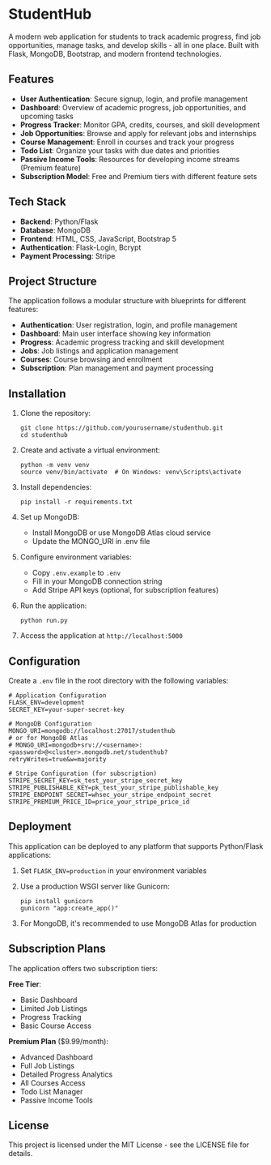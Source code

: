 # StudentHub

A modern web application for students to track academic progress, find job opportunities, manage tasks, and develop skills - all in one place. Built with Flask, MongoDB, Bootstrap, and modern frontend technologies.

## Features

- **User Authentication**: Secure signup, login, and profile management
- **Dashboard**: Overview of academic progress, job opportunities, and upcoming tasks
- **Progress Tracker**: Monitor GPA, credits, courses, and skill development
- **Job Opportunities**: Browse and apply for relevant jobs and internships
- **Course Management**: Enroll in courses and track your progress
- **Todo List**: Organize your tasks with due dates and priorities
- **Passive Income Tools**: Resources for developing income streams (Premium feature)
- **Subscription Model**: Free and Premium tiers with different feature sets

## Tech Stack

- **Backend**: Python/Flask
- **Database**: MongoDB
- **Frontend**: HTML, CSS, JavaScript, Bootstrap 5
- **Authentication**: Flask-Login, Bcrypt
- **Payment Processing**: Stripe

## Project Structure

The application follows a modular structure with blueprints for different features:

- **Authentication**: User registration, login, and profile management
- **Dashboard**: Main user interface showing key information
- **Progress**: Academic progress tracking and skill development
- **Jobs**: Job listings and application management
- **Courses**: Course browsing and enrollment
- **Subscription**: Plan management and payment processing

## Installation

1. Clone the repository:
   ```
   git clone https://github.com/yourusername/studenthub.git
   cd studenthub
   ```

2. Create and activate a virtual environment:
   ```
   python -m venv venv
   source venv/bin/activate  # On Windows: venv\Scripts\activate
   ```

3. Install dependencies:
   ```
   pip install -r requirements.txt
   ```

4. Set up MongoDB:
   - Install MongoDB or use MongoDB Atlas cloud service
   - Update the MONGO_URI in .env file

5. Configure environment variables:
   - Copy `.env.example` to `.env`
   - Fill in your MongoDB connection string
   - Add Stripe API keys (optional, for subscription features)

6. Run the application:
   ```
   python run.py
   ```

7. Access the application at `http://localhost:5000`

## Configuration

Create a `.env` file in the root directory with the following variables:

```
# Application Configuration
FLASK_ENV=development
SECRET_KEY=your-super-secret-key

# MongoDB Configuration
MONGO_URI=mongodb://localhost:27017/studenthub
# or for MongoDB Atlas
# MONGO_URI=mongodb+srv://<username>:<password>@<cluster>.mongodb.net/studenthub?retryWrites=true&w=majority

# Stripe Configuration (for subscription)
STRIPE_SECRET_KEY=sk_test_your_stripe_secret_key
STRIPE_PUBLISHABLE_KEY=pk_test_your_stripe_publishable_key
STRIPE_ENDPOINT_SECRET=whsec_your_stripe_endpoint_secret
STRIPE_PREMIUM_PRICE_ID=price_your_stripe_price_id
```

## Deployment

This application can be deployed to any platform that supports Python/Flask applications:

1. Set `FLASK_ENV=production` in your environment variables
2. Use a production WSGI server like Gunicorn:
   ```
   pip install gunicorn
   gunicorn "app:create_app()"
   ```

3. For MongoDB, it's recommended to use MongoDB Atlas for production

## Subscription Plans

The application offers two subscription tiers:

**Free Tier**:
- Basic Dashboard
- Limited Job Listings
- Progress Tracking
- Basic Course Access

**Premium Plan** ($9.99/month):
- Advanced Dashboard
- Full Job Listings
- Detailed Progress Analytics
- All Courses Access
- Todo List Manager
- Passive Income Tools

## License

This project is licensed under the MIT License - see the LICENSE file for details.